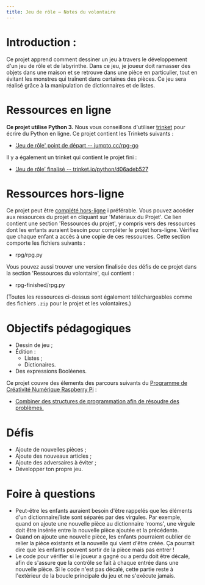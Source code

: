 ```yaml
---
title: Jeu de rôle — Notes du volontaire
---
```


# Introduction :
Ce projet apprend comment dessiner un jeu à travers le développement d'un jeu de rôle et de labyrinthe. Dans ce jeu, je joueur doit ramasser des objets dans une maison et se retrouve dans une pièce en particulier, tout en évitant les monstres qui traînent dans certaines des pièces. Ce jeu sera réalisé grâce à la manipulation de dictionnaires et de listes.

# Ressources en ligne

__Ce projet utilise Python 3.__ Nous vous conseillons d'utiliser [trinket](https://trinket.io/) pour écrire du Python en ligne. Ce projet contient les Trinkets suivants :

+ ['Jeu de rôle' point de départ -- jumpto.cc/rpg-go](http://jumpto.cc/rpg-go)

Il y a également un trinket qui contient le projet fini :

+ [‘Jeu de rôle’ finalisé -- trinket.io/python/d06adeb527](https://trinket.io/python/d06adeb527)

# Ressources hors-ligne
Ce projet peut être [complété hors-ligne](https://www.codeclubprojects.org/en-GB/resources/python-working-offline/) i préférable. Vous pouvez accéder aux ressources du projet en cliquant sur 'Matériaux du Projet'. Ce lien contient une section 'Ressources du projet', y compris vers des ressources dont les enfants auraient besoin pour compléter le projet hors-ligne. Vérifiez que chaque enfant a accès à une copie de ces ressources. Cette section comporte les fichiers suivants :

+ rpg/rpg.py

Vous pouvez aussi trouver une version finalisée des défis de ce projet dans la section 'Ressources du volontaire', qui contient :

+ rpg-finished/rpg.py

(Toutes les ressources ci-dessus sont également téléchargeables comme des fichiers `.zip` pour le projet et les volontaires.)

# Objectifs pédagogiques
+ Dessin de jeu ;
+ Édition :
	+ Listes ;
	+ Dictionaires.
+ Des expressions Booléenes.

Ce projet couvre des élements des parcours suivants du [Programme de Créativité Numérique Raspberry Pi](http://rpf.io/curriculum) :

+ [Combiner des structures de programmation afin de résoudre des problèmes.](https://www.raspberrypi.org/curriculum/programming/builder)

# Défis
+ Ajoute de nouvelles pièces ;
+ Ajoute des nouveaux articles ;
+ Ajoute des adversaires à éviter ;
+ Développer ton propre jeu.

# Foire à questions
+ Peut-être les enfants auraient besoin d'être rappelés que les éléments d'un dictionnaire/liste sont séparés par des virgules. Par exemple, quand on ajoute une nouvelle pièce au dictionnaire 'rooms', une virgule doit être insérée entre la nouvelle pièce ajoutée et la précédente.
+ Quand on ajoute une nouvelle pièce, les enfants pourraient oublier de relier la pièce existants et la nouvelle qui vient d'être créée. Ça pourrait dire que les enfants peuvent sortir de la pièce mais pas entrer !
+ Le code pour vérifier si le joueur a gagné ou a perdu doit être décalé, afin de s'assure que la contrôle se fait à chaque entrée dans une nouvelle pièce. Si le code n'est pas décalé, cette partie reste à l'extérieur de la boucle principale du jeu et ne s'exécute jamais.
